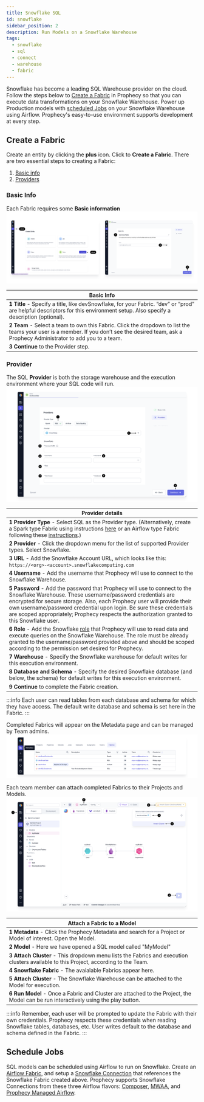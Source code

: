 ```yaml
---
title: Snowflake SQL
id: snowflake
sidebar_position: 2
description: Run Models on a Snowflake Warehouse
tags:
  - snowflake
  - sql
  - connect
  - warehouse
  - fabric
---
```


Snowflake has become a leading SQL Warehouse provider on the cloud. Follow the steps below to [Create a Fabric](./snowflake.md#create-a-fabric) in Prophecy so that you can execute data transformations on your Snowflake Warehouse. Power up Production models with [scheduled Jobs](./snowflake.md#schedule-jobs) on your Snowflake Warehouse using Airflow. Prophecy's easy-to-use environment supports development at every step.

## Create a Fabric

Create an entity by clicking the **plus** icon. Click to **Create a Fabric**.
There are two essential steps to creating a Fabric:

1. [Basic info](./snowflake.md#basic-info)
2. [Providers](./snowflake.md#provider)

### Basic Info

Each Fabric requires some **Basic information**
![SFBasicInfo](./img/SnowflakeFabric1.png)

| Basic Info                                                                                                                                                                                       |
| ------------------------------------------------------------------------------------------------------------------------------------------------------------------------------------------------ |
| **1 Title** - Specify a title, like devSnowflake, for your Fabric. “dev” or “prod” are helpful descriptors for this environment setup. Also specify a description (optional).                    |
| **2 Team** - Select a team to own this Fabric. Click the dropdown to list the teams your user is a member. If you don’t see the desired team, ask a Prophecy Administrator to add you to a team. |
| **3 Continue** to the Provider step.                                                                                                                                                             |

### Provider

The SQL **Provider** is both the storage warehouse and the execution environment where your SQL code will run.
![SFProvider](./img/SnowflakeFabric2.png)

| Provider details                                                                                                                                                                                                                                                                                                                                                                       |
| -------------------------------------------------------------------------------------------------------------------------------------------------------------------------------------------------------------------------------------------------------------------------------------------------------------------------------------------------------------------------------------- |
| **1 Provider Type** - Select SQL as the Provider type. (Alternatively, create a Spark type Fabric using instructions [here](/docs/Spark/fabrics/fabrics.md) or an Airflow type Fabric following these [instructions](/docs/Orchestration/airflow/setup/setup.md).)                                                                                                                     |
| **2 Provider** - Click the dropdown menu for the list of supported Provider types. Select Snowflake.                                                                                                                                                                                                                                                                                   |
| **3 URL** - Add the Snowflake Account URL, which looks like this: `https://<org>-<account>.snowflakecomputing.com`                                                                                                                                                                                                                                                                     |
| **4 Username** - Add the username that Prophecy will use to connect to the Snowflake Warehouse.                                                                                                                                                                                                                                                                                        |
| **5 Password** - Add the password that Prophecy will use to connect to the Snowflake Warehouse. These username/password credentials are encrypted for secure storage. Also, each Prophecy user will provide their own username/password credential upon login. Be sure these credentials are scoped appropriately; Prophecy respects the authorization granted to this Snowflake user. |
| **6 Role** - Add the Snowflake [role](https://docs.snowflake.com/en/user-guide/security-access-control-overview#roles) that Prophecy will use to read data and execute queries on the Snowflake Warehouse. The role must be already granted to the username/password provided above and should be scoped according to the permission set desired for Prophecy.                         |
| **7 Warehouse** - Specify the Snowflake warehouse for default writes for this execution environment.                                                                                                                                                                                                                                                                                   |
| **8 Database and Schema** - Specify the desired Snowflake database (and below, the schema) for default writes for this execution environment.                                                                                                                                                                                                                                          |
| **9 Continue** to complete the Fabric creation.                                                                                                                                                                                                                                                                                                                                        |

:::info
Each user can read tables from each database and schema for which they have access. The default write database and schema is set here in the Fabric.
:::

Completed Fabrics will appear on the Metadata page and can be managed by Team admins.
![FabricMetadata](./img/FabricMetadata.png)

Each team member can attach completed Fabrics to their Projects and Models.
![SFAttachCluster](./img/SnowflakeAttachCluster.png)

| **Attach a Fabric to a Model**                                                                                                       |
| ------------------------------------------------------------------------------------------------------------------------------------ |
| **1 Metadata** - Click the Prophecy Metadata and search for a Project or Model of interest. Open the Model.                          |
| **2 Model** - Here we have opened a SQL model called "MyModel"                                                                       |
| **3 Attach Cluster** - This dropdown menu lists the Fabrics and execution clusters available to this Project, according to the Team. |
| **4 Snowflake Fabric** - The avaialable Fabrics appear here.                                                                         |
| **5 Attach Cluster** - The Snowflake Warehouse can be attached to the Model for execution.                                           |
| **6 Run Model** - Once a Fabric and Cluster are attached to the Project, the Model can be run interactively using the play button.   |

:::info
Remember, each user will be prompted to update the Fabric with their own credentials. Prophecy respects these credentials when reading Snowflake tables, databases, etc. User writes default to the database and schema defined in the Fabric.
:::

## Schedule Jobs

SQL models can be scheduled using Airflow to run on Snowflake. Create an [Airflow Fabric](https://docs.prophecy.io/Orchestration/airflow/setup/), and setup a [Snowflake Connection](https://docs.prophecy.io/Orchestration/airflow/setup/MWAA_fabric#setting-up-connections) that references the Snowflake Fabric created above. Prophecy supports Snowflake Connections from these three Airflow flavors: [Composer](https://docs.prophecy.io/Orchestration/airflow/setup/composer_fabric), [MWAA](https://docs.prophecy.io/Orchestration/airflow/setup/MWAA_fabric#setting-up-connections), and [Prophecy Managed Airflow](https://docs.prophecy.io/Orchestration/airflow/setup/prophecy-managed/connections/prophecy_managed_airflow_fabric_snowflake_connections).
